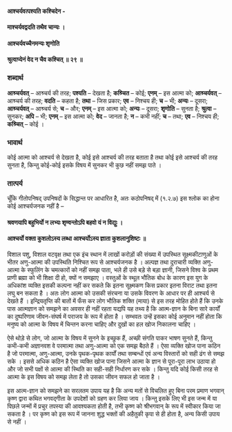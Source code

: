 #### आश्चर्यवत्पश्यति कश्चिदेन -
#### माश्चर्यवद्वदति तथैव चान्यः ।
#### आश्चर्यवच्चैनमन्यः शृणोति
#### श्रुत्वाप्येनं वेद न चैव कश्चित् ॥ २९ ॥

### शब्दार्थ

**आश्र्चर्यवत्** – आश्र्चर्य की तरह; **पश्यति** – देखता है; **कश्र्चित** – कोई; **एनम्** – इस आत्मा  को; **आश्र्चर्यवत्** – आश्र्चर्य की तरह; **वदति** – कहता है; **तथा** – जिस प्रकार; **एव** – निश्चय ही; **च** – भी; **अन्यः** – दूसरा; **आश्र्चर्यवत्** – आश्र्चर्य से; **च** – और; **एनम्** – इस आत्मा को; **अन्यः** – दूसरा; **शृणोति** – सुनता है; **श्रुत्वा** – सुनकर; **अपि** – भी; **एनम्** – इस आत्मा को; **वेद** – जानता है; **न** – कभी नहीं; **च** – तथा; **एव** – निश्चय ही; **कश्र्चित्** – कोई ।

### भावार्थ

कोई आत्मा को आश्चर्य से देखता है, कोई इसे आश्चर्य की तरह बताता है तथा कोई इसे आश्चर्य की तरह सुनता है, किन्तु कोई-कोई इसके विषय में सुनकर भी कुछ नहीं समझ पाते ।

### तात्पर्य

चूँकि गीतोपनिषद् उपनिषदों के सिद्धान्त पर आधारित है, अतः कठोपनिषद् में (१.२.७) इस श्लोक का होना कोई आश्चर्यजनक नहीं है –

#### श्रवणयापि बहुभिर्यो न लभ्यः शृण्वन्तोऽपि बहवो यं न विद्युः ।
#### आश्चर्यो वक्ता कुशलोऽस्य लब्धा आश्चर्योऽस्य ज्ञाता कुशलानुशिष्टः ॥

विशाल पशु, विशाल वटवृक्ष तथा एक इंच स्थान में लाखों करोड़ों की संख्या में उपस्थित सूक्ष्मकीटाणुओं के भीतर अणु-आत्मा की उपस्थिति निश्चित रूप से आश्चर्यजनक है । अल्पज्ञ तथा दुराचारी व्यक्ति अणु-आत्मा के स्फुलिंग के चमत्कारों को नहीं समझ पाता, भले ही उसे बड़े से बड़ा ज्ञानी, जिसने विश्व के प्रथम प्राणी ब्रह्मा को भी शिक्षा दी हो, क्यों न समझाए । वस्तुओं के स्थूल भौतिक बोध के कारण इस युग के अधिकांश व्यक्ति इसकी कल्पना नहीं कर सकते कि इतना सूक्ष्मकण किस प्रकार इतना विराट तथा इतना लघु बन सकता है । अतः लोग आत्मा को उसकी संरचना या उसके विवरण के आधार पर ही आश्चर्य से देखते हैं । इन्द्रियतृप्ति की बातों में फँस कर लोग भौतिक शक्ति (माया) से इस तरह मोहित होते हैं कि उनके पास आत्मज्ञान को समझने का अवसर ही नहीं रहता यद्यपि यह तथ्य है कि आत्म-ज्ञान के बिना सारे कार्यों का दुष्परिणाम जीवन-संघर्ष में पराजय के रूप में होता है । सम्भवतः उन्हें इसका कोई अनुमान नहीं होता कि मनुष्य को आत्मा के विषय में चिन्तन करना चाहिए और दुखों का हल खोज निकालना चाहिए ।

ऐसे थोड़े से लोग, जो आत्मा के विषय में सुनने के इच्छुक हैं, अच्छी संगति पाकर भाषण सुनते हैं, किन्तु कभी-कभी अज्ञानवश वे परमात्मा तथा अणु-आत्मा को एक समझ बैठते हैं । ऐसा व्यक्ति खोज पाना कठिन है जो परमात्मा, अणु-आत्मा, उनके पृथक-पृथक कार्यों तथा सम्बन्धों एवं अन्य विस्तारों को सही ढंग से समझ सके । इससे अधिक कठिन है ऐसा व्यक्ति खोज पाना जिसने आत्मा के ज्ञान से पूरा-पूरा लाभ उठाया हो और जो सभी पक्षों से आत्मा की स्थिति का सही-सही निर्धारण कर सके । किन्तु यदि कोई किसी तरह से आत्मा के इस विषय को समझ लेता है तो उसका जीवन सफल हो जाता है ।

इस आत्म-ज्ञान को समझने का सरलतम उपाय यह है कि अन्य मतों से विचलित हुए बिना परम प्रमाण भगवान् कृष्ण द्वारा कथित भगवद्गीता के उपदेशों को ग्रहण कर लिया जाय । किन्तु इसके लिए भी इस जन्म में या पिछले जन्मों में प्रचुर तपस्या की आवश्यकता होती है, तभी कृष्ण को श्रीभगवान् के रूप में स्वीकार किया जा सकता है । पर कृष्ण को इस रूप में जानना शुद्ध भक्तों की अहैतुकी कृपा से ही होता है, अन्य किसी उपाय से नहीं ।